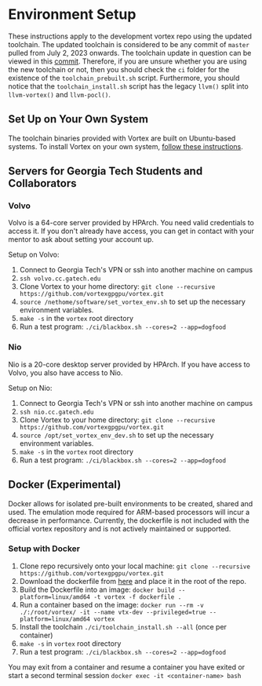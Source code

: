 # Environment Setup
These instructions apply to the development vortex repo using the updated toolchain. The updated toolchain is considered to be any commit of `master` pulled from July 2, 2023 onwards. The toolchain update in question can be viewed in this [commit](https://github.com/vortexgpgpu/vortex-dev/commit/0048496ba28d7b9a209a0e569d52d60f2b68fc04). Therefore, if you are unsure whether you are using the new toolchain or not, then you should check the `ci` folder for the existence of the `toolchain_prebuilt.sh` script. Furthermore, you should notice that the `toolchain_install.sh` script has the legacy `llvm()` split into `llvm-vortex()` and `llvm-pocl()`.


## Set Up on Your Own System
The toolchain binaries provided with Vortex are built on Ubuntu-based systems. To install Vortex on your own system, [follow these instructions](install_vortex.md).


## Servers for Georgia Tech Students and Collaborators
### Volvo
Volvo is a 64-core server provided by HPArch. You need valid credentials to access it. If you don't already have access, you can get in contact with your mentor to ask about setting your account up.

Setup on Volvo:
1. Connect to Georgia Tech's VPN or ssh into another machine on campus
2. `ssh volvo.cc.gatech.edu`
3. Clone Vortex to your home directory: `git clone --recursive https://github.com/vortexgpgpu/vortex.git`
4. `source /nethome/software/set_vortex_env.sh` to set up the necessary environment variables.
5. `make -s` in the `vortex` root directory
6. Run a test program: `./ci/blackbox.sh --cores=2 --app=dogfood`

### Nio
Nio is a 20-core desktop server provided by HPArch. If you have access to Volvo, you also have access to Nio.

Setup on Nio:
1. Connect to Georgia Tech's VPN or ssh into another machine on campus
2. `ssh nio.cc.gatech.edu`
3. Clone Vortex to your home directory: `git clone --recursive https://github.com/vortexgpgpu/vortex.git`
4. `source /opt/set_vortex_env_dev.sh` to set up the necessary environment variables.
5. `make -s` in the `vortex` root directory
6. Run a test program: `./ci/blackbox.sh --cores=2 --app=dogfood`


## Docker (Experimental)
Docker allows for isolated pre-built environments to be created, shared and used. The emulation mode required for ARM-based processors will incur a decrease in performance. Currently, the dockerfile is not included with the official vortex repository and is not actively maintained or supported.

### Setup with Docker
1. Clone repo recursively onto your local machine: `git clone --recursive https://github.com/vortexgpgpu/vortex.git`
2. Download the dockerfile from [here](https://github.gatech.edu/gist/usubramanya3/f1bf3e953faa38a6372e1292ffd0b65c) and place it in the root of the repo.
3. Build the Dockerfile into an image: `docker build --platform=linux/amd64 -t vortex -f dockerfile .`
4. Run a container based on the image: `docker run --rm -v ./:/root/vortex/ -it --name vtx-dev --privileged=true --platform=linux/amd64 vortex`
5. Install the toolchain `./ci/toolchain_install.sh --all` (once per container)
6. `make -s` in `vortex` root directory
7. Run a test program: `./ci/blackbox.sh --cores=2 --app=dogfood`

You may exit from a container and resume a container you have exited or start a second terminal session `docker exec -it <container-name> bash`
